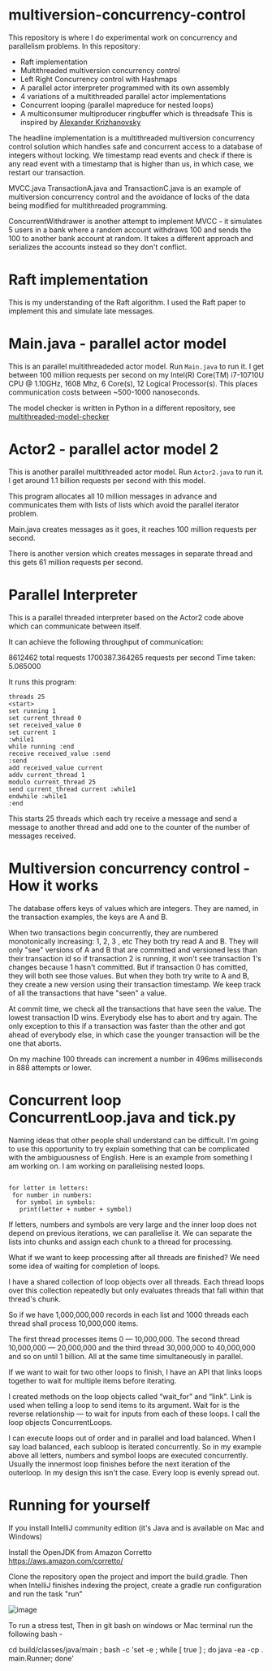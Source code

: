 # multiversion-concurrency-control

This repository is where I do experimental work on concurrency and parallelism problems. In this repository:

* Raft implementation
* Multithreaded multiversion concurrency control
* Left Right Concurrency control with Hashmaps
* A parallel actor interpreter programmed with its own assembly
* 4 variations of a multithreaded parallel actor implementations
* Concurrent looping (parallel mapreduce for nested loops)
* A multiconsumer multiproducer ringbuffer which is threadsafe This is inspired by [Alexander Krizhanovsky](https://www.linuxjournal.com/content/lock-free-multi-producer-multi-consumer-queue-ring-buffer)

The headline implementation is a multithreaded multiversion concurrency control solution which handles safe and concurrent access to a database of integers without locking. We timestamp read events and check if there is any read event with a timestamp that is higher than us, in which case, we restart our transaction.

MVCC.java TransactionA.java and TransactionC.java is an example of multiversion concurrency control and the avoidance of locks of the data being modified for multithreaded programming.

ConcurrentWithdrawer is another attempt to implement MVCC - it simulates 5 users in a bank where a random account withdraws 100 and sends the 100 to another bank account at random. It takes a different approach and serializes the accounts instead so they don't conflict.

# Raft implementation

This is my understanding of the Raft algorithm. I used the Raft paper to implement this and simulate late messages.

# Main.java - parallel actor model

This is an parallel multithreadeded actor model. Run `Main.java` to run it. I get between 100 million requests per second on my Intel(R) Core(TM) i7-10710U CPU @ 1.10GHz, 1608 Mhz, 6 Core(s), 12 Logical Processor(s). This places communication costs between ~500-1000 nanoseconds.

The model checker is written in Python in a different repository, see [multithreaded-model-checker](https://github.com/samsquire/multithreaded-model-checker)

# Actor2 - parallel actor model 2

This is another parallel multithreaded actor model. Run `Actor2.java` to run it. I get around 1.1 billion requests per second with this model.

This program allocates all 10 million messages in advance and communicates them with lists of lists which avoid the parallel iterator problem.

Main.java creates messages as it goes, it reaches 100 million requests per second.

There is another version which creates messages in separate thread and this gets 61 million requests per second.

# Parallel Interpreter

This is a parallel threaded interpreter based on the Actor2 code above which can communicate between itself.

It can achieve the following throughput of communication:

8612462 total requests
1700387.364265 requests per second
Time taken: 5.065000

It runs this program:

```
threads 25
<start>
set running 1
set current_thread 0
set received_value 0
set current 1
:while1
while running :end
receive received_value :send
:send
add received_value current
addv current_thread 1
modulo current_thread 25
send current_thread current :while1
endwhile :while1
:end
```

This starts 25 threads which each try receive a message and send a message to another thread and add one to the counter of the number of messages received.

# Multiversion concurrency control - How it works

The database offers keys of values which are integers. They are named, in the transaction examples, the keys are A and B.

When two transactions begin concurrently, they are numbered monotonically increasing: 1, 2, 3 , etc They both try read A and B. They will only "see" versions of A and B that are committed and versioned less than their transaction id so if transaction 2 is running, it won't see transaction 1's changes because 1 hasn't committed. But if transaction 0 has comitted, they will both see those values. But when they both try write to A and B, they create a new version using their transaction timestamp. We keep track of all the transactions that have "seen" a value.

At commit time, we check all the transactions that have seen the value. The lowest transaction ID wins. Everybody else has to abort and try again. The only exception to this if a transaction was faster than the other and got ahead of everybody else, in which case the younger transaction will be the one that aborts.

On my machine 100 threads can increment a number in 496ms milliseconds in 888 attempts or lower.

# Concurrent loop ConcurrentLoop.java and tick.py

Naming ideas that other people shall understand can be difficult.
I'm going to use this opportunity to try explain something that can be complicated with the ambiguousness of English.
Here is an example from something I am working on. I am working on parallelising nested loops.
```

for letter in letters:
 for number in numbers:
  for symbol in symbols:
   print(letter + number + symbol)
```

If letters, numbers and symbols are very large and the inner loop does not depend on previous iterations, we can parallelise it. We can separate the lists into chunks and assign each chunk to a thread for processing.

What if we want to keep processing after all threads are finished? We need some idea of waiting for completion of loops.

I have a shared collection of loop objects over all threads. Each thread loops over this collection repeatedly but only evaluates threads that fall within that thread's chunk.

So if we have 1,000,000,000 records in each list and 1000 threads each thread shall process 10,000,000 items.

The first thread processes items 0 — 10,000,000. The second thread 10,000,000 — 20,000,000 and the third thread 30,000,000 to 40,000,000 and so on until 1 billion. All at the same time simultaneously in parallel.

If we want to wait for two other loops to finish, I have an API that links loops together to wait for multiple items before iterating.

I created methods on the loop objects called “wait_for” and “link". Link is used when telling a loop to send items to its argument. Wait for is the reverse relationship — to wait for inputs from each of these loops.
I call the loop objects ConcurrentLoops.

I can execute loops out of order and in parallel and load balanced. When I say load balanced, each subloop is iterated concurrently. So in my example above all letters, numbers and symbol loops are executed concurrently.
Usually the innermost loop finishes before the next iteration of the outerloop. In my design this isn't the case. Every loop is evenly spread out.


# Running for yourself


If you install IntelliJ community edition (it's Java and is available on Mac and Windows)

Install the OpenJDK from Amazon Corretto
https://aws.amazon.com/corretto/

Clone the repository open the project and import the build.gradle. Then when IntelliJ finishes indexing the project, create a gradle run configuration and run the task "run"

![image](https://user-images.githubusercontent.com/1983701/168322406-544b5de1-6113-4cbb-a3e3-b2ad6ce6e57c.png)


To run a stress test, Then in git bash on windows or Mac terminal run the following bash -

 cd build/classes/java/main ; bash -c 'set -e ; while [ true ] ; do java -ea -cp . main.Runner; done'
